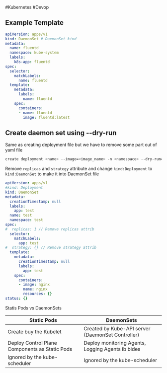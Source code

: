 #Kubernetes #Devop 
## Example Template
```Yaml
apiVersion: apps/v1  
kind: DaemonSet # DaemonSet kind
metadata:  
  name: fluentd  
  namespace: kube-system  
  labels:  
    k8s-app: fluentd  
spec:  
  selector:  
    matchLabels:  
      name: fluentd  
  template:  
    metadata:  
      labels:  
        name: fluentd  
    spec:  
      containers:  
      - name: fluentd  
        image: fluentd:latest
```

## Create daemon set using --dry-run
Same as creating deployment file but we have to remove some part out of yaml file

``` sh
create deployment <name> --image=<image_name> -n <namespace> --dry-run=client -o yaml > <filename>.
```

Remove `replicas` and `strategy` attribute and change `kind:Deployment` to `kind:DaemonSet` to make it into DaemonSet file

```yaml
apiVersion: apps/v1
#kind: Deployment
kind: DaemonSet
metadata:
  creationTimestamp: null
  labels:
    app: test
  name: test
  namespace: test
spec:
#  replicas: 1 // Remove replicas attrib
  selector:
    matchLabels:
      app: test
#  strategy: {} // Remove strategy attrib
  template:
    metadata:
      creationTimestamp: null
      labels:
        app: test
    spec:
      containers:
      - image: nginx
        name: nginx
        resources: {}
status: {}
```

Statis Pods vs DaemonSets

| Static Pods                                    | DaemonSets                                        |
| ---------------------------------------------- | ------------------------------------------------- |
| Create buy the Kubelet                         | Created by Kube-API server (DaemonSet Controller) |
| Deploy Control Plane Components as Static Pods | Deploy monitoring Agents, Logging Agents ib bides |
| Ignored by the kube-scheduler                  | Ignored by the kube-scheduler                     |
